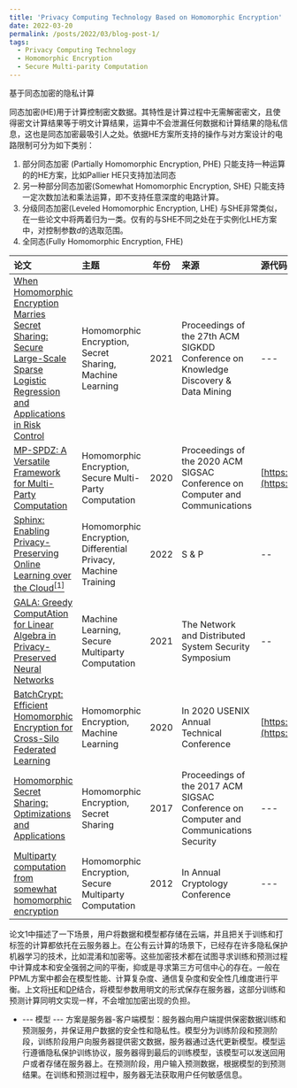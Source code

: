 ```yaml
---
title: 'Privacy Computing Technology Based on Homomorphic Encryption'
date: 2022-03-20
permalink: /posts/2022/03/blog-post-1/
tags:
  - Privacy Computing Technology
  - Homomorphic Encryption
  - Secure Multi-parity Computation
---
```


基于同态加密的隐私计算

同态加密(HE)用于计算控制密文数据。其特性是计算过程中无需解密密文，且使得密文计算结果等于明文计算结果，运算中不会泄漏任何数据和计算结果的隐私信息，这也是同态加密最吸引人之处。依据HE方案所支持的操作与对方案设计的电路限制可分为如下类别：
1. 部分同态加密 (Partially Homomorphic Encryption, PHE) 只能支持一种运算的的HE方案，比如Pallier HE只支持加法同态
2. 另一种部分同态加密(Somewhat Homomorphic Encryption, SHE) 只能支持一定次数加法和乘法运算，即不支持任意深度的电路计算。
3. 分级同态加密(Leveled Homomorphic Encryption, LHE) 与SHE非常类似，在一些论文中将两着归为一类。仅有的与SHE不同之处在于实例化LHE方案中，对控制参数$d$的选取范围。
4. 全同态(Fully Homomorphic Encryption, FHE) 
   

| 论文 | 主题 | 年份 | 来源 | 源代码 |
| :---- | :--- | :---: | :--- | :--- |
| [When Homomorphic Encryption Marries Secret Sharing: Secure Large-Scale Sparse Logistic Regression and Applications in Risk Control](https://dl.acm.org/doi/pdf/10.1145/3447548.3467210?casa_token=_ORMBRPB5bIAAAAA:T7o_Q9qQzbyZrPacXusWDxngSgz2B9a_dQDwkF8sxqput5hXPyg0ftMnHVuJCGo9d2CXAOo3x9Gl) | Homomorphic Encryption, Secret Sharing, Machine Learning | 2021 | Proceedings of the 27th ACM SIGKDD Conference on Knowledge Discovery & Data Mining | --- |
| [MP-SPDZ: A Versatile Framework for Multi-Party Computation](https://dl.acm.org/doi/10.1145/3372297.3417872) | Homomorphic Encryption, Secure Multi-Party Computation | 2020 | Proceedings of the 2020 ACM SIGSAC Conference on Computer and Communications | [https://github.com/data61/MP-SPDZ](https://github.com/data61/MP-SPDZ) |
| [Sphinx: Enabling Privacy-Preserving Online Learning over the Cloud](https://csdl-downloads.ieeecomputer.org/proceedings/sp/2022/1316/00/131600b135.pdf?Expires=1649402638&Policy=eyJTdGF0ZW1lbnQiOlt7IlJlc291cmNlIjoiaHR0cHM6Ly9jc2RsLWRvd25sb2Fkcy5pZWVlY29tcHV0ZXIub3JnL3Byb2NlZWRpbmdzL3NwLzIwMjIvMTMxNi8wMC8xMzE2MDBiMTM1LnBkZiIsIkNvbmRpdGlvbiI6eyJEYXRlTGVzc1RoYW4iOnsiQVdTOkVwb2NoVGltZSI6MTY0OTQwMjYzOH19fV19&Signature=Vv16JP5oJ2fcOq4dSQ5Ji-c3h8tiW2AvCKwq2a8Zne1SQQ9YrzbIlhMY9EkGLMh~k0fS1O-OsDVIE4MjzKevU3QklZxAlvPwmU392tY3jU7OwLPFYM5McjcaSzO9ll40QNN1BLRuJzjYJT6fcuqfycumbRXO1rDb8DwuxtzrCh~1US6KMl-lB9rX7uDsCMLAhBTDvh6it0045m9P0U5xf38dkojQ8w5uHqm0s9R6JCR-HbbXpoNW6xRLaNZj-St-znEr2B5PfNmytgesUi9d9RkTxcYF7dDY8~Kk7fi04J1mTHq4o9RwTRZ3tU~JeBr2MeXTiRU5byoJLycOv-WChA__&Key-Pair-Id=K12PMWTCQBDMDT)[<sup>[1]</sup>](#1) | Homomorphic Encryption, Differential Privacy, Machine Training | 2022 | S & P | -- |
| [GALA: Greedy ComputAtion for Linear Algebra in Privacy-Preserved Neural Networks](https://www.ndss-symposium.org/wp-content/uploads/ndss2021_5C-3_24351_paper.pdf) | Machine Learning, Secure Multiparty Computation | 2021 | The Network and Distributed System Security Symposium | -- |
| [BatchCrypt: Efficient Homomorphic Encryption for Cross-Silo Federated Learning](https://www.usenix.org/system/files/atc20-zhang-chengliang.pdf) | Homomorphic Encryption, Machine Learning | 2020 | In 2020 USENIX Annual Technical Conference | [https://github.com/marcoszh/BatchCrypt](https://github.com/marcoszh/BatchCrypt) | 
| [Homomorphic Secret Sharing: Optimizations and Applications](https://dl.acm.org/doi/pdf/10.1145/3133956.3134107?casa_token=7_O8vzf9UWgAAAAA:8K2sRCvk9SeaCqfrgp-E7n-Jyy6VTlxi1wavWoML0YaKw0IfmLF5kbqQt92SqwhRNv01NNeKEL5v) | Homomorphic Encryption, Secret Sharing | 2017 | Proceedings of the 2017 ACM SIGSAC Conference on Computer and Communications Security | --- |
| [Multiparty computation from somewhat homomorphic encryption](https://link.springer.com/content/pdf/10.1007/978-3-642-32009-5_38.pdf) | Homomorphic Encryption, Secure Multiparty Computation | 2012 | In Annual Cryptology Conference | --- |

论文<span id="1">1</span>中描述了一下场景，用户将数据和模型都存储在云端，并且把关于训练和打标签的计算都依托在云服务器上。在公有云计算的场景下，已经存在许多隐私保护机器学习的技术，比如混淆和加密等。这些加密技术都在试图寻求训练和预测过程中计算成本和安全强弱之间的平衡，抑或是寻求第三方可信中心的存在。一般在PPML方案中都会在模型性能、计算复杂度、通信复杂度和安全性几维度进行平衡。上文将[HE](https://en.wikipedia.org/wiki/Homomorphic_encryption)和[DP](https://en.wikipedia.org/wiki/Differential_privacy#:~:text=Differential%20privacy%20(DP)%20is%20a,about%20individuals%20in%20the%20dataset.)结合，将模型参数用明文的形式保存在服务器，这部分训练和预测计算同明文实现一样，不会增加加密出现的负担。

* --- 模型 ---
方案是服务器-客户端模型：服务器向用户端提供保密数据训练和预测服务，并保证用户数据的安全性和隐私性。模型分为训练阶段和预测阶段，训练阶段用户向服务器提供密文数据，服务器通过迭代更新模型。模型运行遵循隐私保护训练协议，服务器得到最后的训练模型，该模型可以发送回用户或者存储在服务器上。在预测阶段，用户输入预测数据，根据模型的到预测结果。在训练和预测过程中，服务器无法获取用户任何敏感信息。
